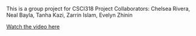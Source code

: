 This is a group project for CSCI318
Project Collaborators: Chelsea Rivera, Neal Bayla, Tanha Kazi, Zarrin Islam, Evelyn Zhinin 

[Watch the video here](https://drive.google.com/file/d/1XeE-UY4_CQ6ZVRizSiUHohB_V4_kqegI/view?usp=sharing)

